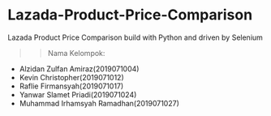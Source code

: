 # Lazada-Product-Price-Comparison
Lazada Product Price Comparison build with Python and driven by Selenium

>>Nama Kelompok:
- Alzidan Zulfan Amiraz(2019071004)
- Kevin Christopher(2019071012) 
- Raflie Firmansyah(2019071017)
- Yanwar Slamet Priadi(2019071024) 
- Muhammad Irhamsyah Ramadhan(2019071027) 
